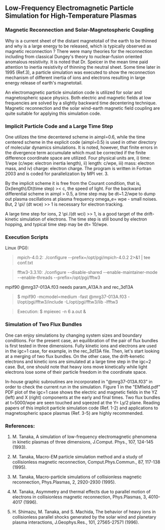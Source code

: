 ## Low-Frequency Electromagnetic Particle Simulation for High-Temperature Plasmas ##

### Magnetic Reconnection and Solar-Magnetospheric Coupling ###

Why is a current sheet of the distant magnetotail of the earth to be thinned and why is a large energy to be released, which is typically observed as magnetic reconnection ? There were many theories for the reconnection including from classical Dungey's theory to nuclear-fusion oriented anomalous resistivity. It is noted that Dr. Speicer in the mean time paid attention to inertia resistivity of thinning the neutral sheet. Some time later in 1995 (Ref.3), a particle simulation was executed to show the reconnection mechanism of different inertia of ions and electrons resulting in large energy release of earth's magnetotail.

An electromagnetic particle simulation code is utilized for solar and magnetospheric space physics. Both electric and magnetic fields at low frequencies are solved by a slightly backward time decentering technique. Magnetic reconnection and the solar wind-earth magnetic field coupling are quite suitable for applying this simulation code.

### Implicit Particle Code and a Large Time Step ###

One utilizes the time decentered scheme in aimpl=0.6, while the time centered scheme in the explicit code (aimpl=0.5) is used in other directory of molecular dynamics simulations. It is noted, however, that finite errors in the divergence term accumulate which must be corrected if the finite difference coordinate space are utilized. Four physical units are, i) time: 1/wpe (c/wpe: electron inertia length), ii) length: c/wpe, iii) mass: electron mass, and iv) charge: electron charge. The program is written in Fortran 2003 and is coded for parallelization by MPI ver. 3.

By the implicit scheme it is free from the Courant condition, that is, Dx(length)/Dt(time step) >< c, the speed of light. For the backward differential scheme in aimpl > 0.5, a time step may be dt~1.2/wpe to dump out plasma oscillations at plasma frequency omega_e= wpe - small noises. But, 2 \pi/ (dt wce) >> 1 is necessary for electron tracking.

A large time step for ions, 2 \pi /(dt wci) >> 1, is a good target of the drift-kinetic simulation of electrons. The time step is still bound by electron hopping, and typical time step may be dt= 10/wpe.


### Execution Scripts ###

Linux (PGI):

>mpich-4.0.2: ./configure --prefix=/opt/pgi/mpich-4.0.2 2>&1 | tee conf.txt

>fftw3-3.3.10: ./configure --disable-shared --enable-maintainer-mode --enable-threads --prefix=/opt/pgi/fftw3

mpif90 @mrg37-013A.f03 needs param_A13A.h and rec_3d13A

>$ mpif90 -mcmodel=medium -fast @mrg37-013A.f03 -I/opt/pgi/fftw3/include -L/opt/pgi/fftw3/lib -lfftw3

>Execution: $ mpiexec -n 6 a.out &


### Simulation of Two Flux Bundles ###

One can enjoy simulations by changing system sizes and boundary conditions. For the present case, an equilibration of the pair of flux bundles is first tested in three dimensions. Fully kinetic ions and electrons are used in the igc=1 case, for example, in the rec_3d13A file. Then, let's start looking at a merging of two flux bundles. On the other case, the drift-kenetic electrons and kinetic ions are simulated at a large time step in the igc=2 case. But, one should note that heavy ions move kinetically while light electrons lose some of their particle freedom in the coordinate space.

In-house graphic subroutines are incorporated in "@mrg37-013A.f03" in order to check the current run in the simulation. Figure 1 in the "EMfield.pdf" PDF plot of the igc=1 case shows the electric and magnetic fields in the YZ (left) and X (right) components at the early and final times. Two flux bundles at t=5000/wpe are seen touched and sqeezed at the Y= Ly/2 plane. Reading papers of this implicit particle simulation code (Ref. 1-2) and applications to magnetospheric space plasmas (Ref. 3-5) are highly recommended.


### References: ###

1. M. Tanaka, A simulation of low-frequency electromagnetic phenomena in kinetic plasmas of three dimensions, J.Comput. Phys., 107, 124-145 (1993).

2. M. Tanaka, Macro-EM particle simulation method and a study of collisionless magnetic reconnection, Comput.Phys.Commun., 87, 117-138 (1995).

3. M. Tanaka, Macro-particle simulations of collisionless magnetic reconnection, Phys.Plasmas, 2, 2920-2930 (1995).

4. M. Tanaka, Asymmetry and thermal effects due to parallel motion of electrons in collisionless magnetic reconnection, Phys.Plasmas, 3, 4010-4017 (1996). 

5. H. Shimazu, M. Tanaka, and S. Machida, The behavior of heavy ions in collisionless parallel shocks generated by the solar wind and planetary plasma interactions, J.Geophys.Res., 101, 27565-27571 (1996).


